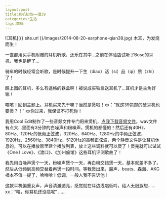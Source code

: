 ```yaml
---
layout:post
title:耳机初烧——潜39
categories:生活
tags:数码
---
```


![耳机]({{ site.url }}/images/2014-08-20-earphone-qian39.jpg)
木耳，为发烧而生！

一直都用买手机附赠的耳机听歌，还乐在其中…之前在体验店试听了Bose的耳机，我也是醉了…

骑车的时候经常会听歌，是时候提升一下生（diao）活（si）品（qi）质（zhi）了！

瞧上图的耳机，多么有逼格的铁盒啊！被说成买铁盒送耳机了…耳机才是主角好嘛！

咳咳！回到主题上。耳机买来先干嘛？当然是煲啦！xx：“就这39包邮的破耳机也要煲？！” xx你过来，我保证不打死你！

我用Cool Edit制作了一些音频文件专门用来煲机，[点我下载音频文件](http://pan.baidu.com/s/1hqzMidI)。wav文件有点大…里面有3分钟的白噪声和粉噪声，煲机的都懂的！然后还有40Hz、80Hz、120Hz的低频正弦波，320Hz、640Hz、1280Hz的中频正弦波，1920Hz、2560Hz、3840Hz、5120Hz的高频正弦波，两个静音文件是让耳机休息的，可以在播放器里建个播放列表，放上这些调料就可以煲了！煲完就可以试试《One I Love》、《渡口》、《加州旅馆》这些耳机评测歌曲了！

我先用白噪声煲个一天，粉噪声煲个一天，再白粉交错煲一天，基本就差不多了。然后从低频到高频交替着再煲一段时间。等我煲出来，魔声、beats、森海、AKG根本不值一提了，哈哈哈！低调，一般人我不告诉他！

这款耳机偏重女声，声音清澈透亮，感觉就在耳边浅唱低吟，给人无限遐想……xx：“喂，你耳机还没插呢” ……